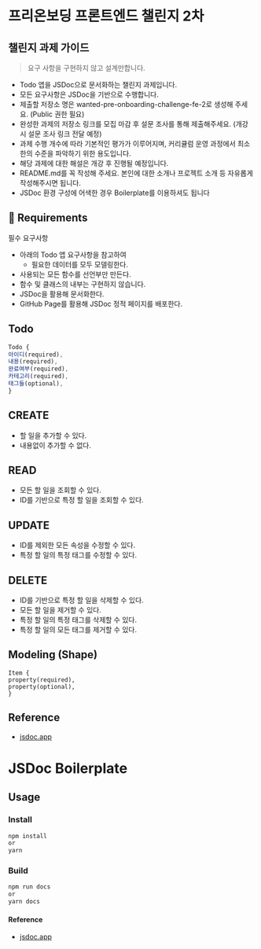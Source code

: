 # 프리온보딩 프론트엔드 챌린지 2차

## 챌린지 과제 가이드

> 요구 사항을 구현하지 않고 설계만합니다.

- Todo 앱을 JSDoc으로 문서화하는 챌린지 과제입니다.
- 모든 요구사항은 JSDoc을 기반으로 수행합니다.
- 제출할 저장소 명은 wanted-pre-onboarding-challenge-fe-2로 생성해 주세요. (Public 권한 필요)
- 완성한 과제의 저장소 링크를 모집 마감 후 설문 조사를 통해 제출해주세요. (개강 시 설문 조사 링크 전달 예정)
- 과제 수행 개수에 따라 기본적인 평가가 이루어지며, 커리큘럼 운영 과정에서 최소한의 수준을 파악하기 위한 용도입니다.
- 해당 과제에 대한 해설은 개강 후 진행될 예정입니다.
- README.md를 꼭 작성해 주세요. 본인에 대한 소개나 프로젝트 소개 등 자유롭게 작성해주시면 됩니다.
- JSDoc 환경 구성에 어색한 경우 Boilerplate를 이용하셔도 됩니다

## 📝 Requirements

필수 요구사항

- 아래의 Todo 앱 요구사항을 참고하여
  - 필요한 데이터를 모두 모델링한다.
- 사용되는 모든 함수를 선언부만 만든다.
- 함수 및 클래스의 내부는 구현하지 않습니다.
- JSDoc을 활용해 문서화한다.
- GitHub Page를 활용해 JSDoc 정적 페이지를 배포한다.

## Todo

```javascript
Todo {
아이디(required),
내용(required),
완료여부(required),
카테고리(required),
태그들(optional),
}
```

## CREATE

- 할 일을 추가할 수 있다.
- 내용없이 추가할 수 없다.

## READ

- 모든 할 일을 조회할 수 있다.
- ID를 기반으로 특정 할 일을 조회할 수 있다.

## UPDATE

- ID를 제외한 모든 속성을 수정할 수 있다.
- 특정 할 일의 특정 태그를 수정할 수 있다.

## DELETE

- ID를 기반으로 특정 할 일을 삭제할 수 있다.
- 모든 할 일을 제거할 수 있다.
- 특정 할 일의 특정 태그를 삭제할 수 있다.
- 특정 할 일의 모든 태그를 제거할 수 있다.

## Modeling (Shape)

```javascipt
Item {
property(required),
property(optional),
}
```

## Reference

- [jsdoc.app](https://jsdoc.app)

# JSDoc Boilerplate

## Usage

### Install

```bash
npm install
or
yarn
```

### Build

```bash
npm run docs
or
yarn docs
```

#### Reference

- [jsdoc.app](https://jsdoc.app)
